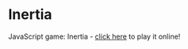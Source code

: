 # Inertia

JavaScript game: Inertia - [click here](https://www.chiark.greenend.org.uk/~sgtatham/puzzles/js/inertia.html) to play it online!
